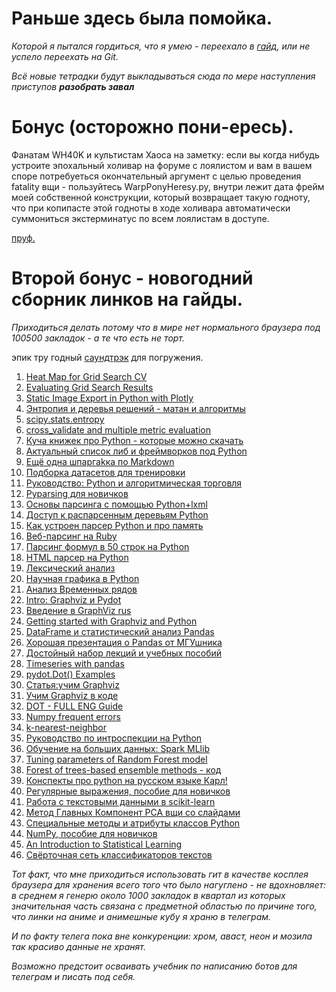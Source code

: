 # Раньше здесь была помойка.

*Которой я пытался гордиться,*
*что я умею - переехало в [гайд](https://github.com/HorusHeresyHeretic/Pandas_Practice),*
*или не успело переехать на Git.*

*Всё новые тетрадки будут выкладываться сюда по мере наступления приступов **разобрать завал***

# Бонус (осторожно пони-ересь).

Фанатам WH40K и культистам Хаоса на заметку: если вы когда нибудь устроите эпохальный холивар на форуме с лоялистом и вам в вашем споре потребуеться окончательный аргумент с целью проведения fatality вщи - пользуйтесь WarpPonyHeresy.py, внутри лежит дата фрейм моей собственной конструкции, который возвращает такую годноту, что при копипасте этой годноты в ходе холивара автоматически суммониться экстерминатус по всем лоялистам в доступе.

[пруф.](http://forum.eternalcrusade.com/threads/Переписка-с-gw-по-поводу-wh-eternal-crusade.68543/page-18)

# Второй бонус - новогодний сборник линков на гайды.

*Приходиться делать потому что в мире нет нормального браузера под 100500 закладок - а те что есть не торт.*

эпик тру годный [саундтрэк](http://coub.com/view/zjv7c) для погружения.

1. [Heat Map for Grid Search CV](https://qiita.com/bmj0114/items/8009f282c99b77780563)
2. [Evaluating Grid Search Results](https://blancas.io/sklearn-evaluation/user_guide/grid_search.html)
3. [Static Image Export in Python with Plotly](https://plot.ly/python/static-image-export/)
4. [Энтропия и деревья решений - матан и алгоритмы](https://habrahabr.ru/post/171759/)
5. [scipy.stats.entropy](https://docs.scipy.org/doc/scipy-0.19.0/reference/generated/scipy.stats.entropy.html)
6. [cross_validate and multiple metric evaluation](http://scikit-learn.org/stable/modules/cross_validation.html)
7. [Куча книжек про Python - которые можно скачать](https://yadi.sk/d/stfqXHPA3NLUrs)
8. [Актуальный список либ и фреймворков под Python](https://github.com/vinta/awesome-python)
9. [Ещё одна шпаргаkка по Markdown](https://github.com/sandino/Markdown-Cheatsheet)
10. [Подборка датасетов для тренировки](https://github.com/ismayc/pnwflights14)
11. [Руководство: Python и алгоритмическая торговля](http://habrparser.blogspot.ru/2017_06_18_archive.html)
12. [Pyparsing для новичков](https://habrahabr.ru/post/239081/)
13. [Основы парсинга с помощью Python+lxml](https://habrahabr.ru/post/220125/)
14. [Доступ к распарсенным деревьям Python](http://python-lab.ru/documentation/27/stdlib/parser.html)
15. [Как устроен парсер Python и про память](https://habrahabr.ru/post/314062/)
16. [Веб-парсинг на Ruby](https://habrahabr.ru/post/252379/)
17. [Парсинг формул в 50 строк на Python](https://habrahabr.ru/post/273253/)
18. [HTML парсер на Python](http://pythonicway.com/python-examples/python-terminal-examples/20-python-html-parser)
19. [Лексический анализ](http://ideafix.name/wp-content/uploads/2012/09/Python-14.pdf)
20. [Научная графика в Python](http://nbviewer.jupyter.org/github/whitehorn/Scientific_graphics_in_python/blob/master/P2%20Chapter%206%20Axes%20container.ipynb)
21. [Анализ Временных рядов](https://habrahabr.ru/post/210530/)
22. [Intro: Graphviz и Pydot](https://pythonhaven.wordpress.com/2009/12/09/generating_graphs_with_pydot/)
23. [Введение в GraphViz rus](http://linuxshare.ru/docs/misc/graphviz.html)
24. [Getting started with Graphviz and Python](http://matthiaseisen.com/articles/graphviz/)
25. [DataFrame и статистический анализ Pandas](https://www.8host.com/blog/ispolzovanie-paketa-pandas-v-python-3/)
26. [Хорошая презентация о Pandas от МГУшника](https://alexanderdyakonov.files.wordpress.com/2015/04/ama2015_pandas.pdf)
27. [Достойный набор лекций и учебных пособий](http://pythonr.blogspot.ru)
28. [Timeseries with pandas](http://nbviewer.jupyter.org/github/changhiskhan/talks/blob/master/pydata2012/pandas_timeseries.ipynb#Timeseries-with-pandas)
29. [pydot.Dot() Examples](https://www.programcreek.com/python/example/5579/pydot.Dot)
30. [Статья:учим Graphviz](http://livelikeapythonista.blogspot.ru/2014/03/graphviz.html)
31. [Учим Graphviz в коде](https://github.com/erocarrera/pydot/blob/master/pydot.py)
32. [DOT - FULL ENG Guide](http://www.graphviz.org/pdf/dotguide.pdf)
33. [Numpy frequent errors](https://metaphor.ethz.ch/fsdb/sam/PythonTutorial/frequent_errors.html)
34. [k-nearest-neighbor](https://pythonspot.com/en/k-nearest-neighbors/)
35. [Руководство по интроспекции на Python](https://www.ibm.com/developerworks/ru/library/l-pyint/index.html)
36. [Обучение на больших данных: Spark MLlib](https://habrahabr.ru/company/mlclass/blog/251471/)
37. [Tuning parameters of Random Forest model](https://www.analyticsvidhya.com/blog/2015/06/tuning-random-forest-model/)
38. [Forest of trees-based ensemble methods - код](https://github.com/scikit-learn/scikit-learn/blob/f3320a6f/sklearn/ensemble/forest.py#L745)
39. [Конспекты про python на русском языке Карл!](http://www.ilnurgi1.ru/docs/python/modules_user/matplotlib/)
40. [Регулярные выражения, пособие для новичков](https://habrahabr.ru/post/115825/) 
41. [Работа с текстовыми данными в scikit-learn](https://habrahabr.ru/post/266025/)
42. [Метод Главных Компонент PCA вщи со слайдами](https://bourabai.ru/cm/pca.htm)
43. [Специальные методы и атрибуты классов Python](https://www.ibm.com/developerworks/ru/library/l-python_part_7/index.html)
44. [NumPy, пособие для новичков](https://habrahabr.ru/post/121031/)
45. [An Introduction to Statistical Learning](http://www-bcf.usc.edu/~gareth/ISL/)
46. [Cвёрточная сеть классификаторов текстов](https://habrahabr.ru/post/315118/)

*Тот факт, что мне приходиться использовать гит в качестве косплея браузера для хранения всего того что было нагуглено - не вдохновляет: в среднем я генерю около 1000 закладок в квартал из которых значительная часть связана с предметной областью по причине того, что линки на аниме и анимешные кубу я храню в телеграм.*

*И по факту телега пока вне конкуренции: хром, аваст, неон и мозила так красиво данные не хранят.* 

*Возможно предстоит осваивать учебник по написанию ботов для телеграм и писать под себя.*
